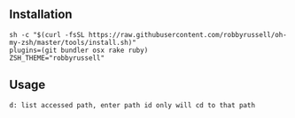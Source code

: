 ## Installation
```
sh -c "$(curl -fsSL https://raw.githubusercontent.com/robbyrussell/oh-my-zsh/master/tools/install.sh)"
plugins=(git bundler osx rake ruby)
ZSH_THEME="robbyrussell"
```

## Usage
```
d: list accessed path, enter path id only will cd to that path
```
